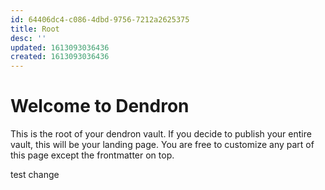 ```yaml
---
id: 64406dc4-c086-4dbd-9756-7212a2625375
title: Root
desc: ''
updated: 1613093036436
created: 1613093036436
---
```

# Welcome to Dendron

This is the root of your dendron vault. If you decide to publish your entire vault, this will be your landing page. You are free to customize any part of this page except the frontmatter on top. 

test change
